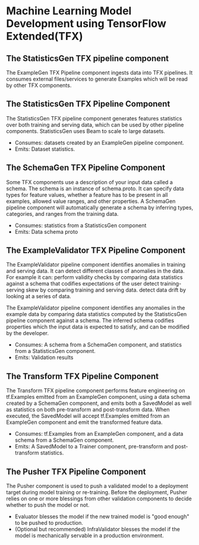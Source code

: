 # Machine Learning Model Development using TensorFlow Extended(TFX)

## The StatisticsGen TFX pipeline component
The ExampleGen TFX Pipeline component ingests data into TFX pipelines. It consumes external files/services to generate Examples which will be read by other TFX components. 

## The StatisticsGen TFX Pipeline Component
The StatisticsGen TFX pipeline component generates features statistics over both training and serving data, which can be used by other pipeline components. StatisticsGen uses Beam to scale to large datasets.
* Consumes: datasets created by an ExampleGen pipeline component.
* Emits: Dataset statistics.

## The SchemaGen TFX Pipeline Component
Some TFX components use a description of your input data called a schema. The schema is an instance of schema.proto. It can specify data types for feature values, whether a feature has to be present in all examples, allowed value ranges, and other properties. A SchemaGen pipeline component will automatically generate a schema by inferring types, categories, and ranges from the training data.

* Consumes: statistics from a StatisticsGen component
* Emits: Data schema proto

## The ExampleValidator TFX Pipeline Component
The ExampleValidator pipeline component identifies anomalies in training and serving data. It can detect different classes of anomalies in the data. For example it can: perform validity checks by comparing data statistics against a schema that codifies expectations of the user
detect training-serving skew by comparing training and serving data.
detect data drift by looking at a series of data.

The ExampleValidator pipeline component identifies any anomalies in the example data by comparing data statistics computed by the StatisticsGen pipeline component against a schema. The inferred schema codifies properties which the input data is expected to satisfy, and can be modified by the developer.
* Consumes: A schema from a SchemaGen component, and statistics from a StatisticsGen component.
* Emits: Validation results

## The Transform TFX Pipeline Component
The Transform TFX pipeline component performs feature engineering on tf.Examples emitted from an ExampleGen component, using a data schema created by a SchemaGen component, and emits both a SavedModel as well as statistics on both pre-transform and post-transform data. When executed, the SavedModel will accept tf.Examples emitted from an ExampleGen component and emit the transformed feature data.
* Consumes: tf.Examples from an ExampleGen component, and a data schema from a SchemaGen component.
* Emits: A SavedModel to a Trainer component, pre-transform and post-transform statistics.

## The Pusher TFX Pipeline Component
The Pusher component is used to push a validated model to a deployment target during model training or re-training. Before the deployment, Pusher relies on one or more blessings from other validation components to decide whether to push the model or not.

* Evaluator blesses the model if the new trained model is "good enough" to be pushed to production.
* (Optional but recommended) InfraValidator blesses the model if the model is mechanically servable in a production environment.
